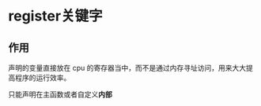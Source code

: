 # **register关键字**

## **作用**

声明的变量直接放在 cpu 的寄存器当中，而不是通过内存寻址访问，用来大大提高程序的运行效率。

只能声明在主函数或者自定义**内部**

